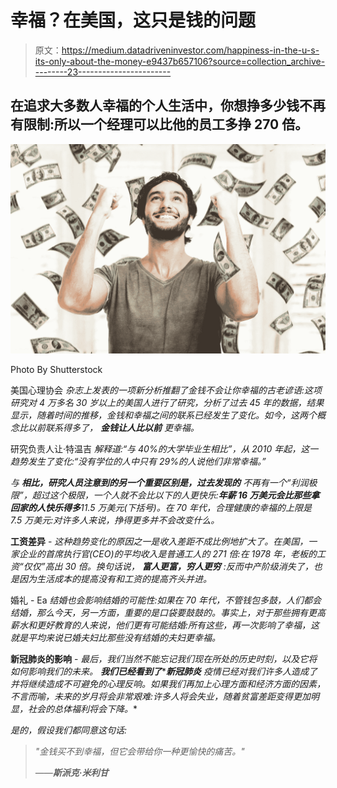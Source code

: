 # 幸福？在美国，这只是钱的问题

> 原文：<https://medium.datadriveninvestor.com/happiness-in-the-u-s-its-only-about-the-money-e9437b657106?source=collection_archive---------23----------------------->

## 在追求大多数人幸福的个人生活中，你想挣多少钱不再有限制:所以一个经理可以比他的员工多挣 270 倍。

![](img/5f0c8a63eb2d1813e3211f5b42bb588a.png)

Photo By Shutterstock

美国心理协会 *杂志上发表的一项新分析推翻了金钱不会让你幸福的古老谚语:这项研究对 4 万多名 30 岁以上的美国人进行了研究，分析了过去 45 年的数据，结果显示，随着时间的推移，金钱和幸福之间的联系已经发生了变化。如今，这两个概念比以前联系得多了，* ***金钱让人比以前*** *更幸福。*

研究负责人让·特温吉 *解释道:“与 40%的大学毕业生相比”，从 2010 年起，这一趋势发生了变化:“没有学位的人中只有 29%的人说他们非常幸福。”*

*与* ***相比，研究人员注意到的另一个重要区别是，过去发现的*** *不再有一个“利润极限”，超过这个极限，一个人就不会比以下的人更快乐:**年薪 16 万美元会比那些拿回家的人快乐得多**11.5 万美元(下括号)。在 70 年代，合理健康的幸福的上限是 7.5 万美元:对许多人来说，挣得更多并不会改变什么。*

**工资差异** - *这种趋势变化的原因之一是收入差距不成比例地扩大了。在美国，一家企业的首席执行官(CEO)的平均收入是普通工人的 271 倍:在 1978 年，老板的工资“仅仅”高出 30 倍。换句话说，* ***富人更富，穷人更穷*** *:反而中产阶级消失了，也是因为生活成本的提高没有和工资的提高齐头并进。*

婚礼 - Ea *结婚也会影响结婚的可能性:如果在 70 年代，不管钱包多鼓，人们都会结婚，那么今天，另一方面，重要的是口袋要鼓鼓的。事实上，对于那些拥有更高薪水和更好教育的人来说，他们更有可能结婚:所有这些，再一次影响了幸福，这就是平均来说已婚夫妇比那些没有结婚的夫妇更幸福。*

**新冠肺炎的影响** - *最后，我们当然不能忘记我们现在所处的历史时刻，以及它将如何影响我们的未来。* ***我们已经看到了*******新冠肺炎*** *疫情已经对我们许多人造成了并将继续造成不可避免的心理反响。如果我们再加上心理方面和经济方面的因素，不言而喻，未来的岁月将会非常艰难:许多人将会失业，随着贫富差距变得更加明显，社会的总体福利将会下降。**

*是的，假设我们都同意这句话:*

> *"金钱买不到幸福，但它会带给你一种更愉快的痛苦。"*
> 
> *——**斯派克·米利甘***